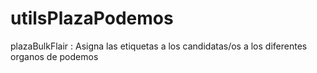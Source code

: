 utilsPlazaPodemos
=================

plazaBulkFlair : Asigna las etiquetas a los candidatas/os a los diferentes organos de podemos 

